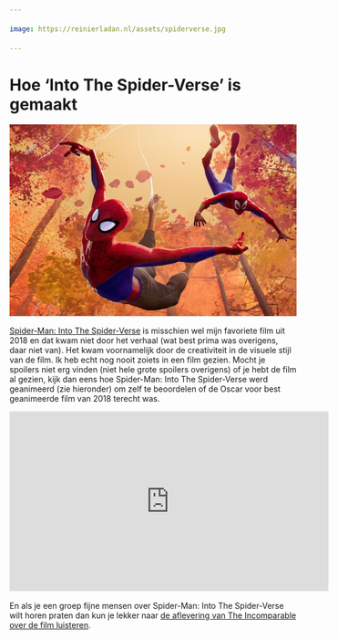 ```yaml
---

image: https://reinierladan.nl/assets/spiderverse.jpg

---
```


# Hoe ‘Into The Spider-Verse’ is gemaakt

![Afbeelding uit Spider-Verse film](/assets/spiderverse.jpg)

[Spider-Man: Into The Spider-Verse](https://www.imdb.com/title/tt4633694/) is misschien wel mijn favoriete film uit 2018 en dat kwam niet door het verhaal (wat best prima was overigens, daar niet van). Het kwam voornamelijk door de creativiteit in de visuele stijl van de film. Ik heb echt nog nooit zoiets in een film gezien. Mocht je spoilers niet erg vinden (niet hele grote spoilers overigens) of je hebt de film al gezien, kijk dan eens hoe Spider-Man: Into The Spider-Verse werd geanimeerd (zie hieronder) om zelf te beoordelen of de Oscar voor best geanimeerde film van 2018 terecht was.

<div class="video-container">
  <iframe width="560" height="315" src="https://www.youtube-nocookie.com/embed/jEXUG_vN540" frameborder="0" allow="accelerometer; autoplay; encrypted-media; gyroscope; picture-in-picture" allowfullscreen></iframe>
</div>

En als je een groep fijne mensen over Spider-Man: Into The Spider-Verse wilt horen praten dan kun je lekker naar [de aflevering van The Incomparable over de film luisteren](https://www.theincomparable.com/theincomparable/450/).
